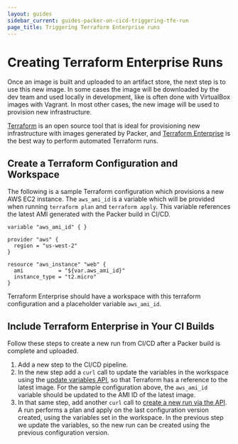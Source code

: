```yaml
---
layout: guides
sidebar_current: guides-packer-on-cicd-triggering-tfe-run
page_title: Triggering Terraform Enterprise runs
---
```


# Creating Terraform Enterprise Runs

Once an image is built and uploaded to an artifact store, the next step is to use this new image. In some cases the image will be downloaded by the dev team and used locally in development, like is often done with VirtualBox images with Vagrant. In most other cases, the new image will be used to provision new infrastructure.

[Terraform](https://www.terraform.io/) is an open source tool that is ideal for provisioning new infrastructure with images generated by Packer, and [Terraform Enterprise](https://www.hashicorp.com/products/terraform/) is the best way to perform automated Terraform runs.

## Create a Terraform Configuration and Workspace

The following is a sample Terraform configuration which provisions a new AWS EC2 instance.  The `aws_ami_id` is a variable which will be provided when running `terraform plan` and `terraform apply`. This variable references the latest AMI generated with the Packer build in CI/CD.

```hcl
variable "aws_ami_id" { }

provider "aws" {
  region = "us-west-2"
}

resource "aws_instance" "web" {
  ami           = "${var.aws_ami_id}"
  instance_type = "t2.micro"
}
```

Terraform Enterprise should have a workspace with this terraform configuration and a placeholder variable `aws_ami_id`.

## Include Terraform Enterprise in Your CI Builds

Follow these steps to create a new run from CI/CD after a Packer build is complete and uploaded.

1. Add a new step to the CI/CD pipeline.
2. In the new step add a `curl` call to update the variables in the workspace using the [update variables API](https://www.terraform.io/docs/enterprise-beta/api/variables.html#update-variables), so that Terraform has a reference to the latest image. For the sample configuration above, the `aws_ami_id` variable should be updated to the AMI ID of the latest image.
3. In that same step, add another `curl` call to [create a new run via the API](https://www.terraform.io/docs/enterprise-beta/api/run.html#create-a-run). A run performs a plan and apply on the last configuration version created, using the variables set in the workspace. In the previous step we update the variables, so the new run can be created using the previous configuration version.
